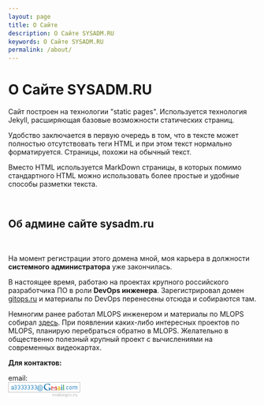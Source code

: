 ```yaml
---
layout: page
title: О Сайте
description: О Сайте SYSADM.RU
keywords: О Сайте SYSADM.RU
permalink: /about/
---
```


# О Сайте SYSADM.RU

Сайт построен на технологии "static pages". Используется технология Jekyll, расширяющая базовые возможности статических страниц.

Удобство заключается в первую очередь в том, что в тексте может полностью отсутствовать теги HTML и при этом текст нормально форматируется. Страницы, похожи на обычный текст.

Вместо HTML используется MarkDown страницы, в которых помимо стандартного HTML можно использовать более простые и удобные способы разметки текста.

<br/>

## Об админе сайте sysadm.ru

<br/>

На момент регистрации этого домена мной, моя карьера в должности <strong>системного администратора</strong> уже закончилась.

В настоящее время, работаю на проектах крупного российского разработчика ПО в роли <strong>DevOps инженера</strong>. Зарегистрировал домен <a href="https://gitops.ru">gitops.ru</a> и материалы по DevOps перенесены отсюда и собираются там.

Немногим ранее работал MLOPS инженером и материалы по MLOPS собирал <a href="https://mlops.ru">здесь</a>. При появлении каких-либо интересных проектов по MLOPS, планирую перебраться обратно в MLOPS. Желательно в общественно полезный крупный проект с вычислениями на современных видеокартах.

**Для контактов:**

email:  
![Marley](/img/a3333333mail.gif 'Marley')
